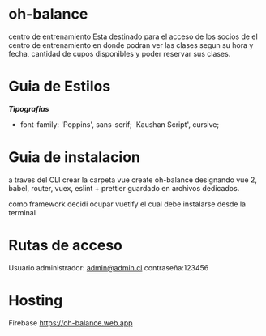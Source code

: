 # oh-balance
 centro de entrenamiento
Esta destinado para el acceso de los socios de el centro de entrenamiento en donde podran  ver las clases segun su hora y fecha, cantidad de cupos disponibles y poder reservar sus clases.
 
 # Guia de Estilos
  ***Tipografias***
  - font-family: 'Poppins', sans-serif;
                 'Kaushan Script', cursive;
                 
  # Guia de instalacion 
 a traves del CLI crear la carpeta vue create oh-balance designando vue 2, babel, router, vuex, eslint + prettier guardado en archivos dedicados.
 
 como framework decidi ocupar vuetify el cual debe instalarse desde la terminal
 




  # Rutas de acceso
  Usuario administrador: admin@admin.cl  contraseña:123456
 # Hosting
 Firebase
  https://oh-balance.web.app